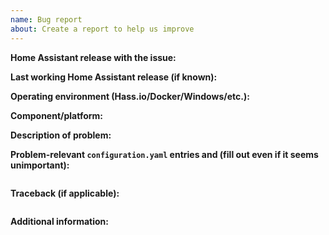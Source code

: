 ```yaml
---
name: Bug report
about: Create a report to help us improve
---
```


<!-- READ THIS FIRST:
- If you need additional help with this template please refer to https://www.home-assistant.io/help/reporting_issues/
- Make sure you are running the latest version of Home Assistant before reporting an issue: https://github.com/home-assistant/home-assistant/releases
- Frontend issues should be submitted to the home-assistant-polymer repository: https://github.com/home-assistant/home-assistant-polymer/issues
- iOS issues should be submitted to the home-assistant-iOS repository: https://github.com/home-assistant/home-assistant-iOS/issues
- Do not report issues for integrations if you are using a custom integration: files in <config-dir>/custom_components
- This is for bugs only. Feature and enhancement requests should go in our community forum: https://community.home-assistant.io/c/feature-requests
- Provide as many details as possible. Paste logs, configuration sample and code into the backticks. Do not delete any text from this template!
-->

**Home Assistant release with the issue:**

<!--
- Frontend -> Developer tools -> Info
- Or use this command: hass --version
-->

**Last working Home Assistant release (if known):**

**Operating environment (Hass.io/Docker/Windows/etc.):**

<!--
Please provide details about your environment.
-->

**Component/platform:**

<!--
Please add the link to the documentation at https://www.home-assistant.io/components/ of the component/platform in question.
-->

**Description of problem:**

**Problem-relevant `configuration.yaml` entries and (fill out even if it seems unimportant):**

```yaml

```

**Traceback (if applicable):**

```

```

**Additional information:**
